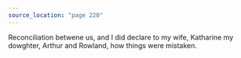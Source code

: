 ```yaml
---
source_location: "page 220"
---
```

Reconciliation betwene us, and I did declare to my wife, Katharine my dowghter,
Arthur and Rowland, how things were mistaken.
